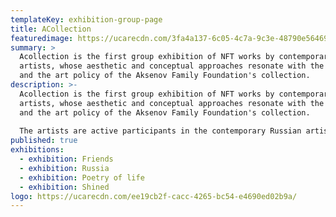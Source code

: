```yaml
---
templateKey: exhibition-group-page
title: ACollection
featuredimage: https://ucarecdn.com/3fa4a137-6c05-4c7a-9c3e-48790e564694/
summary: >
  Acollection is the first group exhibition of NFT works by contemporary Russian
  artists, whose aesthetic and conceptual approaches resonate with the strategy
  and the art policy of the Aksenov Family Foundation's collection.
description: >-
  Acollection is the first group exhibition of NFT works by contemporary Russian
  artists, whose aesthetic and conceptual approaches resonate with the strategy
  and the art policy of the Aksenov Family Foundation's collection.
   
  The artists are active participants in the contemporary Russian artistic process, and NFT works of many of them are created especially for the exhibition. Ecology, rethinking of the new digital world, social agenda, ironic but at the same time critical attitude to reality, and the motives of folk folklore are the key themes the artists work with. Their work becomes a complex and multifaceted commentary on the variety of images that form our understanding of the modern world. 
published: true
exhibitions:
  - exhibition: Friends
  - exhibition: Russia
  - exhibition: Poetry of life
  - exhibition: Shined
logo: https://ucarecdn.com/ee19cb2f-cacc-4265-bc54-e4690ed02b9a/
---
```

